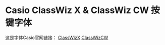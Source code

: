 # Casio ClassWiz X & ClassWiz CW 按键字体
这是字体Casio官网链接：
[ClassWizX](https://edu.casio.com/cn/forteachers/er/fontsets/) 
[ClassWizCW](https://edu.casio.com/forteachers/er/fontsets/index.php)
